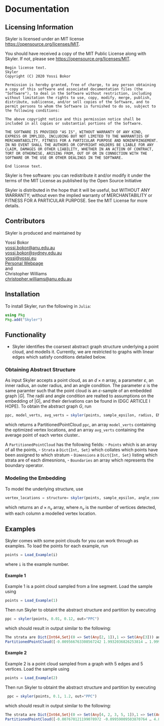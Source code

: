 # Documentation

## Licensing Information

Skyler is licensed under an MIT license <https://opensource.org/licenses/MIT>.

You should have received a copy of the MIT Public License along with Skyler.  If not, please see <https://opensource.org/licenses/MIT>.


```
Begin license text.
Skyler
Copyright (C) 2020 Yossi Bokor

Permission is hereby granted, free of charge, to any person obtaining a copy of this software and associated documentation files (the "Software"), to deal in the Software without restriction, including without limitation the rights to use, copy, modify, merge, publish, distribute, sublicense, and/or sell copies of the Software, and to permit persons to whom the Software is furnished to do so, subject to the following conditions:

The above copyright notice and this permission notice shall be included in all copies or substantial portions of the Software.

THE SOFTWARE IS PROVIDED "AS IS", WITHOUT WARRANTY OF ANY KIND, EXPRESS OR IMPLIED, INCLUDING BUT NOT LIMITED TO THE WARRANTIES OF MERCHANTABILITY, FITNESS FOR A PARTICULAR PURPOSE AND NONINFRINGEMENT. IN NO EVENT SHALL THE AUTHORS OR COPYRIGHT HOLDERS BE LIABLE FOR ANY CLAIM, DAMAGES OR OTHER LIABILITY, WHETHER IN AN ACTION OF CONTRACT, TORT OR OTHERWISE, ARISING FROM, OUT OF OR IN CONNECTION WITH THE SOFTWARE OR THE USE OR OTHER DEALINGS IN THE SOFTWARE.

End license text.
```

Skyler is free software: you can redistribute it and/or modify
 it under the terms of the MIT License as published by
 the Open Source Initiative

 Skyler is distributed in the hope that it will be useful, but WITHOUT ANY WARRANTY; without even the implied warranty of MERCHANTABILITY or FITNESS FOR A PARTICULAR PURPOSE.  See the MIT License for more details.

## Contributors

Skyler is produced and maintained by

Yossi Bokor \
<yossi.bokor@anu.edu.au> \
<yossi.bokor@sydney.edu.au> \
<yossi@yossi.eu> \
[Personal Webpage](http://yossi.eu) \
and \
Christopher Williams\
<christopher.williams@anu.edu.au>
## Installation
To install Skyler, run the following in `Julia`:
```julia
using Pkg
Pkg.add("Skyler")
```

## Functionality
- Skyler identifies the coarsest abstract graph structure underlying a point cloud, and modells it. Currently, we are restricted to graphs with linear edges which satisfy conditions detailed below. 


### Obtaining Abstract Structure

As input Skyler accepts a point cloud, as an $d \times n$ array, a parameter $\varepsilon$, an inner radius, an outer radius, and an angle condition. The parameter $\varepsilon$ is the same paramter such that the point cloud is an $\varepsilon$-sample of an embedded graph $|G|$. The radii and angle condition are realted to assumptions on the embedding of $|G|$, and their derivations can be found in (DGC ARTICLE I HOPE). To obtain the abstract graph $G$, run 

```julia
ppc, model_verts, avg_verts = skyler(points, sample_epsilon, radius, EM_it=3, sigma=sample_epsilon/2)
```

which returns a PartitionedPointCloud  `ppc`, an array `model_verts` containing the optimized vertex locations, and an array `avg_verts` containing the average point of each vertex cluster..

A `PartitionedPointCloud` has the following fields:
	- `Points` which is an array of all the points,
	- `Strata` a `Dict{Int, Set}` which collates which points have been assigned to which stratum
	- `Dimensions` a `Dict{Int, Set}` listing which strata are of each dimesnions, 
	- `Boundaries` an array which represents the boundary operator.
	

### Modeling the Embedding

To model the underlying structure, use 

```julia
vertex_locations = structure= skyler(points, sample_epsilon, angle_condition, inner_radius, outer_radius, vertex_threshold, edge_threshold)
```

which returns an $d \times n_v$ array, where $n_v$ is the number of vertices detected, with each column a modelled vertex location.

## Examples

Skyler comes with some point clouds for you can work through as examples. To load the points for each example, run

```julia
points = Load_Example(i)
```
where `i` is the example number.

#### Example 1

Example 1 is a point cloud sampled from a line segment. Load the sample using 

```julia
points = Load_Example(1)
```

Then run Skyler to obtaint the abstract structure and partition by executing 

```julia
ppc = skyler(points, 0.01, 0.12, out="PPC")
```
which should result in output similar to the following:

```julia
The strata are Dict{Int64,Set}(0 => Set(Any[2, 1]),1 => Set(Any[3])) and the boundary matrix is  [0.0 0.0 1.0; 0.0 0.0 1.0; 0.0 0.0 0.0].
PartitionedPointCloud([-0.009566763308567242 1.9932036826253814 … 1.999301914407944 2.003116429018376; -0.0028076084902411745 0.9975271026710401 … 0.9951311441125332 0.99744890927049], Dict{Int64,Set}(2 => Set(Any[2, 441, 442, 432, 447, 428, 430, 437, 435, 431  …  434, 429, 444, 436, 446, 439, 440, 450, 438, 449]),3 => Set(Any[288, 306, 29, 300, 289, 74, 176, 57, 285, 318  …  341, 186, 321, 420, 423, 271, 23, 315, 322, 218]),1 => Set(Any[12, 4, 18, 3, 16, 11, 5, 21, 20, 7, 9, 13, 10, 14, 19, 17, 8, 15, 6, 1])), Dict{Int64,Set}(0 => Set(Any[2, 1]),1 => Set(Any[3])), [0.0 0.0 1.0; 0.0 0.0 1.0; 0.0 0.0 0.0])
```


#### Example 2 

Example 2 is a point cloud sampled from a graph with 5 edges and 5 vertices. Load the sample using 

```julia
points = Load_Example(2)
```

Then run Skyler to obtaint the abstract structure and partition by executing 

```julia
 ppc = skyler(points, 0.1, 1.2, out="PPC")
```
which should result in output similar to the following:

```julia
The strata are Dict{Int64,Set}(0 => Set(Any[4, 2, 3, 5, 1]),1 => Set(Any[7, 9, 10, 8, 6])) and the boundary matrix is  [0.0 0.0 0.0 0.0 0.0 1.0 1.0 0.0 0.0 1.0; 0.0 0.0 0.0 0.0 0.0 0.0 0.0 1.0 1.0 0.0; 0.0 0.0 0.0 0.0 0.0 0.0 0.0 0.0 1.0 1.0; 0.0 0.0 0.0 0.0 0.0 0.0 1.0 1.0 0.0 0.0; 0.0 0.0 0.0 0.0 0.0 1.0 0.0 0.0 0.0 0.0; 0.0 0.0 0.0 0.0 0.0 0.0 0.0 0.0 0.0 0.0; 0.0 0.0 0.0 0.0 0.0 0.0 0.0 0.0 0.0 0.0; 0.0 0.0 0.0 0.0 0.0 0.0 0.0 0.0 0.0 0.0; 0.0 0.0 0.0 0.0 0.0 0.0 0.0 0.0 0.0 0.0; 0.0 0.0 0.0 0.0 0.0 0.0 0.0 0.0 0.0 0.0].
PartitionedPointCloud([-0.007670121199078972 -0.09959009503870764 … 4.8232765059435225 4.923038846261083; -0.007670121199078972 -0.09959009503870764 … 0.5335914379931135 0.5214683517413553; -0.007670121199078972 -0.09959009503870764 … 3.4192839435193365 3.4814584770681027], Dict{Int64,Set}(7 => Set(Any[241, 197, 215, 249, 207, 201, 283, 252, 182, 279  …  268, 281, 243, 191, 222, 277, 271, 255, 218, 276]),4 => Set(Any[288, 306, 300, 296, 428, 289, 435, 20, 285, 448  …  24, 429, 427, 446, 439, 23, 305, 438, 449, 301]),9 => Set(Any[532, 520, 491, 478, 542, 499, 477, 509, 494, 521  …  519, 560, 540, 535, 562, 485, 502, 498, 496, 508]),10 => Set(Any[633, 658, 654, 624, 611, 614, 625, 612, 616, 664  …  629, 666, 667, 646, 663, 657, 640, 676, 661, 659]),2 => Set(Any[461, 11, 464, 462, 8, 323, 458, 318, 459, 308  …  319, 456, 321, 454, 312, 317, 463, 472, 315, 322]),3 => Set(Any[584, 574, 698, 699, 566, 582, 573, 569, 694, 14  …  576, 688, 695, 578, 689, 580, 687, 686, 15, 581]),5 => Set(Any[148, 136, 25, 147, 29, 151, 144, 155, 142, 150  …  26, 146, 138, 145, 28, 149, 27, 137, 141, 30]),8 => Set(Any[329, 370, 365, 391, 400, 342, 384, 375, 372, 407  …  415, 341, 378, 389, 420, 423, 424, 358, 349, 405]),6 => Set(Any[89, 134, 131, 74, 57, 78, 112, 70, 106, 121  …  81, 98, 51, 73, 119, 53, 116, 123, 56, 108]),1 => Set(Any[47, 32, 2, 40, 587, 171, 39, 46, 158, 43  …  5, 45, 163, 168, 588, 603, 164, 602, 41, 1])…), Dict{Int64,Set}(0 => Set(Any[4, 2, 3, 5, 1]),1 => Set(Any[7, 9, 10, 8, 6])), [0.0 0.0 … 0.0 1.0; 0.0 0.0 … 1.0 0.0; … ; 0.0 0.0 … 0.0 0.0; 0.0 0.0 … 0.0 0.0])
```
